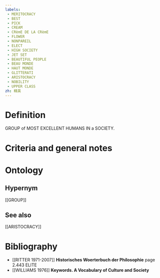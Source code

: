```yaml
---
labels: 
 - MERITOCRACY
 - BEST
 - PICK
 - CREAM
 - CRèmE DE LA CRèmE
 - FLOWER
 - NONPAREIL
 - ELECT
 - HIGH SOCIETY
 - JET SET
 - BEAUTIFUL PEOPLE
 - BEAU MONDE
 - HAUT MONDE
 - GLITTERATI
 - ARISTOCRACY
 - NOBILITY
 - UPPER CLASS
zh: 精英
---
```


# Definition
GROUP of MOST EXCELLENT HUMANS IN a SOCIETY.
# Criteria and general notes
# Ontology

## Hypernym
[[GROUP]]
## See also
[[ARISTOCRACY]]
# Bibliography
- [[RITTER 1971-2007]]
**Historisches Woerterbuch der Philosophie** page 2.443
ELITE
- [[WILLIAMS 1976]]
**Keywords.  A Vocabulary of Culture and Society** 
